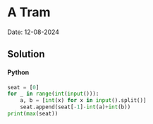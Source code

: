 
# A Tram

Date: 12-08-2024

## Solution
#### Python
```python
seat = [0]
for _ in range(int(input())):
    a, b = [int(x) for x in input().split()]
    seat.append(seat[-1]-int(a)+int(b))
print(max(seat))
```
        